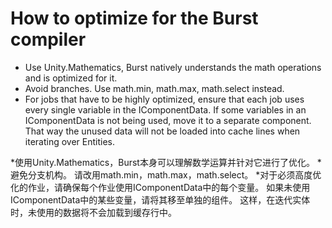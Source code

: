 # How to optimize for the Burst compiler

* Use Unity.Mathematics, Burst natively understands the math operations and is optimized for it.
* Avoid branches. Use math.min, math.max, math.select instead.
* For jobs that have to be highly optimized, ensure that each job uses every single variable in the IComponentData. If some variables in an IComponentData is not being used, move it to a separate component. That way the unused data will not be loaded into cache lines when iterating over Entities.



*使用Unity.Mathematics，Burst本身可以理解数学运算并针对它进行了优化。
*避免分支机构。 请改用math.min，math.max，math.select。
*对于必须高度优化的作业，请确保每个作业使用IComponentData中的每个变量。 如果未使用IComponentData中的某些变量，请将其移至单独的组件。 这样，在迭代实体时，未使用的数据将不会加载到缓存行中。